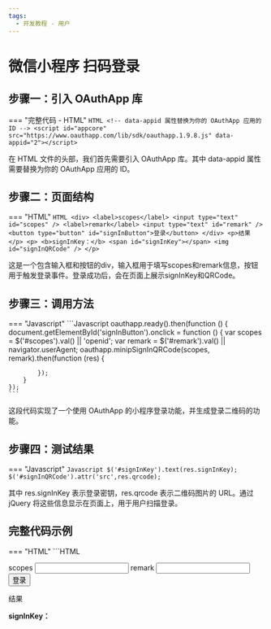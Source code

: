 ```yaml
---
tags:
  - 开发教程 - 用户
---
```



# 微信小程序 扫码登录


## 步骤一：引入 OAuthApp 库
=== "完整代码 - HTML"
    ```HTML
    <!-- data-appid 属性替换为你的 OAuthApp 应用的 ID -->
    <script id="appcore" src="https://www.oauthapp.com/lib/sdk/oauthapp.1.9.8.js" data-appid="2"></script>
    ```

在 HTML 文件的头部，我们首先需要引入 OAuthApp 库。其中 data-appid 属性需要替换为你的 OAuthApp 应用的 ID。


## 步骤二：页面结构
=== "HTML"
    ```HTML
    <div>
        <label>scopes</label>
        <input type="text" id="scopes" />
        <label>remark</label>
        <input type="text" id="remark" />
        <button type="button" id="signInButton">登录</button>
    </div>
    <p>结果</p>
    <p>
        <b>signInKey：</b>
        <span id="signInKey"></span>
        <img id="signInQRCode" />
    </p>
    ```

这是一个包含输入框和按钮的div，输入框用于填写scopes和remark信息，按钮用于触发登录事件。登录成功后，会在页面上展示signInKey和QRCode。

## 步骤三：调用方法

=== "Javascript"
    ```Javascript
    oauthapp.ready().then(function () {
        document.getElementById('signInButton').onclick = function () {
            var scopes = $('#scopes').val() || 'openid';
            var remark = $('#remark').val() || navigator.userAgent;
            oauthapp.minipSignInQRCode(scopes, remark).then(function (res) {
            
            });
        }
    });
    ```

这段代码实现了一个使用 OAuthApp 的小程序登录功能，并生成登录二维码的功能。


## 步骤四：测试结果

=== "Javascript"
    ```Javascript
    $('#signInKey').text(res.signInKey);
    $('#signInQRCode').attr('src',res.qrcode);
    ```

其中 res.signInKey 表示登录密钥，res.qrcode 表示二维码图片的 URL。通过 jQuery 将这些信息显示在页面上，用于用户扫描登录。

## 完整代码示例

=== "HTML"
    ```HTML
    <!DOCTYPE html>
    <html>
    <head>
        <meta charset="UTF-8">
        <meta name="viewport" content="width=device-width, initial-scale=1.0">
        <title>minipSignInQRCode</title>
        <!-- data-appid 属性替换为你的 OAuthApp 应用的 ID -->
        <script id="appcore" src="https://www.oauthapp.com/lib/sdk/oauthapp.1.9.8.js" data-appid="2"></script>
    </head>
    <body>
        <div>
            <label>scopes</label>
            <input type="text" id="scopes" />
            <label>remark</label>
            <input type="text" id="remark" />
            <button type="button" id="signInButton">登录</button>
        </div>
        <p>结果</p>
        <p>
            <b>signInKey：</b>
            <span id="signInKey"></span>
            <img id="signInQRCode" />
        </p>
        <script>
            oauthapp.ready().then(function () {
                document.getElementById('signInButton').onclick = function () {
                    var scopes = $('#scopes').val() || 'openid';
                    var remark = $('#remark').val() || navigator.userAgent;

                    oauthapp.minipSignInQRCode(scopes, remark).then(function (res) {
                        $('#signInKey').text(res.signInKey);
                        $('#signInQRCode').attr('src',res.qrcode);
                    });
                }
            });
        </script>
    </body>
    </html>
    ```

